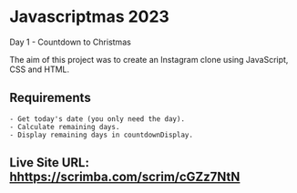 # Javascriptmas 2023

Day 1 - Countdown to Christmas

The aim of this project was to create an Instagram clone using JavaScript, CSS and HTML.
## Requirements
    - Get today's date (you only need the day).
    - Calculate remaining days.
    - Display remaining days in countdownDisplay.

## Live Site URL: [hhttps://scrimba.com/scrim/cGZz7NtN](https://scrimba.com/scrim/cGZz7NtN)

